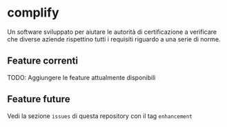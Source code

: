 # complify

Un software sviluppato per aiutare le autorità di certificazione a verificare che diverse aziende rispettino tutti i requisiti riguardo a una serie di norme.

## Feature correnti
TODO: Aggiungere le feature attualmente disponibili

## Feature future
Vedi la sezione `issues` di questa repository con il tag `enhancement`
